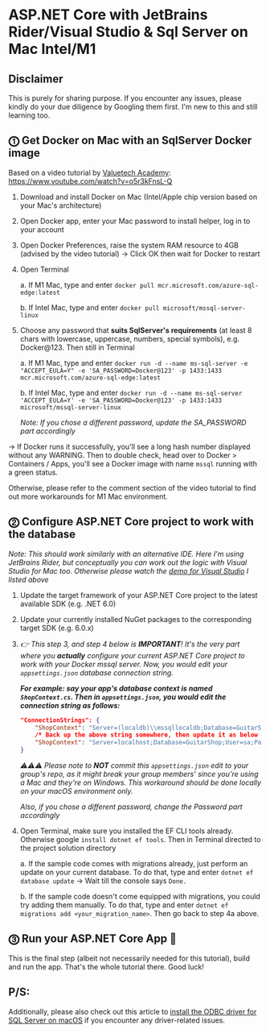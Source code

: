 # ASP.NET Core with JetBrains Rider/Visual Studio & Sql Server on Mac Intel/M1
<!-- 
## Video Demo
[SQL Server + Jetbrains Rider for Mac (M1/Intel) - Updated for 2022 - Detailed Demo](https://youtu.be/CWBNCWxD_0c)

[SQL Server + Visual Studio for Mac (M1/Intel) - Updated for 2022 - Detailed Demo](https://www.youtube.com/watch?v=bbng41TLl8M)
 -->
## Disclaimer
This is purely for sharing purpose. If you encounter any issues, please kindly do your due diligence by Googling them first. I'm new to this and still learning too.

## ⓵ Get Docker on Mac with an SqlServer Docker image

Based on a video tutorial by [Valuetech Academy](https://www.youtube.com/channel/UCwN4XNYmbPL8IRPe-E0BnYQ): https://www.youtube.com/watch?v=o5r3kFnsL-Q
	
1. Download and install Docker on Mac (Intel/Apple chip version based on your Mac's architecture)

2. Open Docker app, enter your Mac password to install helper, log in to your account

3. Open Docker Preferences, raise the system RAM resource to 4GB (advised by the video tutorial) -> Click OK then wait for Docker to restart

4. Open Terminal

	a. If M1 Mac, type and enter `docker pull mcr.microsoft.com/azure-sql-edge:latest`
	
	b. If Intel Mac, type and enter `docker pull microsoft/mssql-server-linux`
	
5. Choose any password that **suits SqlServer's requirements** (at least 8 chars with lowercase, uppercase, numbers, special symbols), e.g. Docker@123. Then still in Terminal

	a. If M1 Mac,
		type and enter `docker run -d --name ms-sql-server -e "ACCEPT_EULA=Y" -e 'SA_PASSWORD=Docker@123' -p 1433:1433 mcr.microsoft.com/azure-sql-edge:latest`
		
	b. If Intel Mac,
		type and enter `docker run -d --name ms-sql-server 'ACCEPT_EULA=Y' -e 'SA_PASSWORD=Docker@123' -p 1433:1433 microsoft/mssql-server-linux`
	
	*Note: If you chose a different password, update the SA_PASSWORD part accordingly*
		
-> If Docker runs it successfully, you'll see a long hash number displayed without any WARNING. Then to double check, head over to Docker > Containers / Apps, you'll see a Docker image with name `mssql` running with a green status.

Otherwise, please refer to the comment section of the video tutorial to find out more workarounds for M1 Mac environment.

## ⓶ Configure ASP.NET Core project to work with the database

*Note: This should work similarly with an alternative IDE. Here I'm using JetBrains Rider, but conceptually you can work out the logic with Visual Studio for Mac too. Otherwise please watch the [demo for Visual Studio](https://www.youtube.com/watch?v=bbng41TLl8M) I listed above*

1. Update the target framework of your ASP.NET Core project to the latest available SDK (e.g. .NET 6.0)

2. Update your currently installed NuGet packages to the corresponding target SDK (e.g. 6.0.x)

3. *👉 This step 3, and step 4 below is **IMPORTANT**! It's the very part where you __*actually*__ configure your current ASP.NET Core project to work with your Docker mssql server. Now, you would edit your `appsettings.json` database connection string.*
	
	***For example: say your app's database context is named `ShopContext.cs`. Then in `appsettings.json`, you would edit the connection string as follows:***
	```json
	"ConnectionStrings": {
		"ShopContext": "Server=(localdb)\\mssqllocaldb;Database=GuitarShop;Trusted_Connection=True;MultipleActiveResultSets=true"
    	/* Back up the above string somewhere, then update it as below with corresponding Database/Password info ... */
		"ShopContext": "Server=localhost;Database=GuitarShop;User=sa;Password=Docker@123;"
  	}
	```
	
	*⚠️⚠️⚠️ Please note to **NOT** commit this `appsettings.json` edit to your group's repo, as it might break your group members' since you're using a Mac and they're on Windows. This workaround should be done locally on your macOS environment only.*
	
	*Also, if you chose a different password, change the Password part accordingly*

4. Open Terminal, make sure you installed the EF CLI tools already. Otherwise google `install dotnet ef tools`. Then in Terminal directed to the project solution directory

	a. If the sample code comes with migrations already, just perform an update on your current database. To do that, type and enter `dotnet ef database update` -> Wait till the console says `Done.`
	
	b. If the sample code doesn't come equipped with migrations, you could try adding them manually. To do that, type and enter `dotnet ef migrations add <your_migration_name>`. Then go back to step 4a above.
	
        
 ## ⓷ Run your ASP.NET Core App 🥳
 This is the final step (albeit not necessarily needed for this tutorial), build and run the app.
 That's the whole tutorial there. Good luck!
 
 ## P/S:
 Additionally, please also check out this article to [install the ODBC driver for SQL Server on macOS](https://docs.microsoft.com/en-us/sql/connect/odbc/linux-mac/install-microsoft-odbc-driver-sql-server-macos?view=sql-server-ver15) if you encounter any driver-related issues.
 
